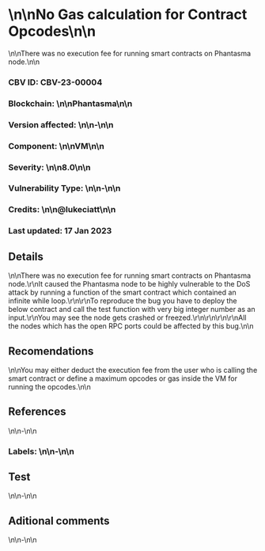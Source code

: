 # \n\nNo Gas calculation for Contract Opcodes\n\n

\n\nThere was no execution fee for running smart contracts on Phantasma node.\n\n

### CBV ID: CBV-23-00004
### Blockchain: \n\nPhantasma\n\n
### Version affected: \n\n-\n\n
### Component: \n\nVM\n\n
### Severity: \n\n8.0\n\n
### Vulnerability Type: \n\n-\n\n
### Credits: \n\n@lukeciatt\n\n
### Last updated: 17 Jan 2023

## Details

\n\nThere was no execution fee for running smart contracts on Phantasma node.\r\nIt caused the Phantasma node to be highly vulnerable to the DoS attack by running a function of the smart contract which contained an infinite while loop.\r\n\r\nTo reproduce the bug you have to deploy the below contract and call the test function with very big integer number as an input.\r\nYou may see the node gets crashed or freezed.\r\n\r\n\r\n\r\nAll the nodes which has the open RPC ports could be affected by this bug.\n\n

## Recomendations

\n\nYou may either deduct the execution fee from the user who is calling the smart contract or define a maximum opcodes or gas inside the VM for running the opcodes.\n\n

## References

\n\n-\n\n

### Labels: \n\n-\n\n

## Test

\n\n-\n\n

## Aditional comments

\n\n-\n\n
